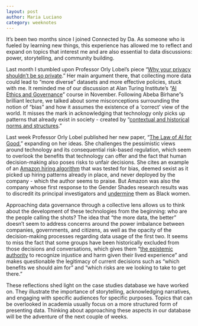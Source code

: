 ```yaml
---
layout: post
author: Maria Luciano
category: weeknotes
---
```


It’s been two months since I joined Connected by Da. As someone who is fueled by learning new things, this experience has allowed me to reflect and expand on topics that interest me and are also essential to data discussions: power, storytelling, and community building.

Last month I stumbled upon Professor Orly Lobel’s piece “[Why your privacy shouldn’t be so private](https://thehill.com/opinion/technology/3761229-why-your-privacy-shouldnt-be-so-private/).” Her main argument there, that collecting more data could lead to “more diverse” datasets and more effective policies, stuck with me. It reminded me of our discussion at Alan Turing Institute’s “[AI Ethics and Governance](https://alan-turing-institute.github.io/turing-commons/aeg/)” course in November. Following Abeba Birhane”s brilliant lecture, we talked about some misconceptions surrounding the notion of “bias” and how it assumes the existence of a ‘correct’ view of the world. It misses the mark in acknowledging that technology only picks up patterns that already exist in society - created by “[contextual and historical norms and structures](https://www.sciencedirect.com/science/article/pii/S2666389921000155).” 

Last week Professor Orly Lobel published her new paper, “[The Law of AI for Good](https://papers.ssrn.com/sol3/papers.cfm?abstract_id=4338862),” expanding on her ideas. She challenges the pessimistic views around technology and its consequential risk-based regulation, which seem to overlook the benefits that technology can offer and the fact that human decision-making also poses risks to unfair decisions. She cites an example of an [Amazon hiring algorithm](https://www.reuters.com/article/us-amazon-com-jobs-automation-insight/amazon-scraps-secret-ai-recruiting-tool-that-showed-bias-against-women-idUSKCN1MK08G) that was tested for bias, deemed sexist as it picked up hiring patterns already in place, and never deployed by the company - which the author seems to praise. But Amazon was also the company whose first response to the Gender Shades research results was to discredit its principal investigators and [undermine](https://www.technologyreview.com/2020/06/12/1003482/amazon-stopped-selling-police-face-recognition-fight/) them as Black women. 

Approaching data governance through a collective lens allows us to think about the development of these technologies from the beginning: who are the people calling the shots? The idea that “the more data, the better” doesn’t seem to address concerns around the power imbalance between companies, governments, and citizens, as well as the opacity of the decision-making processes regarding data usage of the first two. It seems to miss the fact that some groups have been historically excluded from those decisions and conversations, which gives them “[the epistemic authority](https://www.sciencedirect.com/science/article/pii/S2666389921000155) to recognize injustice and harm given their lived experience” and makes questionable the legitimacy of current decisions such as “which benefits we should aim for” and “which risks are we looking to take to get there.”

These reflections shed light on the case studies database we have worked on. They illustrate the importance of storytelling, acknowledging narratives, and engaging with specific audiences for specific purposes. Topics that can be overlooked in academia usually focus on a more structured form of presenting data. Thinking about approaching these aspects in our database will be the adventure of the next couple of weeks.
